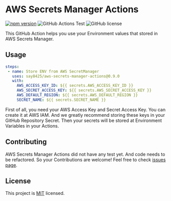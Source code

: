 # AWS Secrets Manager Actions

[![npm version](https://img.shields.io/npm/v/aws-secrets-manager-actions.svg?style=flat)](https://github.com/say8425/aws-secrets-manager-action)
![GitHub Actions Test](https://github.com/say8425/aws-secrets-manager-action/workflows/Test/badge.svg)
![GitHub license](https://img.shields.io/badge/license-MIT-blue.svg)

This GitHub Action helps you use your Environment values that stored in AWS Secrets Manager.

## Usage

```yaml
steps:
 - name: Store ENV from AWS SecretManager
   uses: say8425/aws-secrets-manager-actions@0.9.0
   with:
     AWS_ACCESS_KEY_ID: ${{ secrets.AWS_ACCESS_KEY_ID }}
     AWS_SECRET_ACCESS_KEY: ${{ secrets.AWS_SECRET_ACCESS_KEY }}
     AWS_DEFAULT_REGION: ${{ secrets.AWS_DEFAULT_REGION }}
     SECRET_NAME: ${{ secrets.SECRET_NAME }}
```

First of all, you need your AWS Access Key and Secret Access Key. You can create it at AWS IAM.
And we greatly recommend storing these keys in your GitHub Repository Secret.
Then your secrets will be stored at Environment Variables in your Actions.

## Contributing

AWS Secrets Manager Actions did not have any test yet. And code needs to be refactored.
So your Contributions are welcome! Feel free to check [issues page](https://github.com/say8425/aws-secrets-manager-action/issues).

## License

This project is [MIT](https://github.com/say8425/aws-secrets-manager-action/blob/master/LICENSE) licensed.
